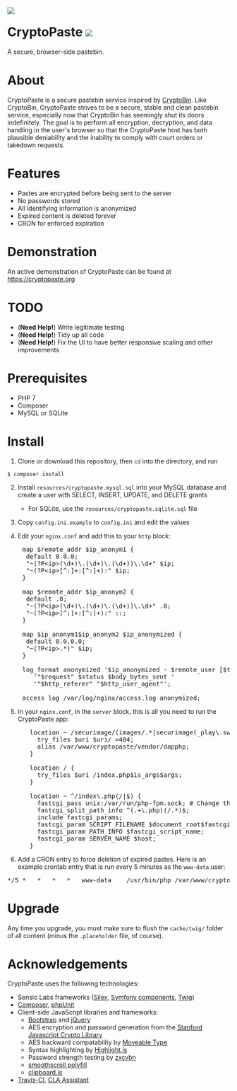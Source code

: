 <img src="https://github.com/HackThisCode/CryptoPaste/raw/master/public/img/cryptopaste.png" align="left">
<h1>CryptoPaste <a href="https://travis-ci.org/HackThisCode/CryptoPaste" title="Travis-CI Build Status"><img src="https://travis-ci.org/HackThisCode/CryptoPaste.svg?branch=master"></a></h1>
A secure, browser-side pastebin.

# About

CryptoPaste is a secure pastebin service inspired by [CryptoBin](https://cryptobin.org). Like CryptoBin, CryptoPaste strives to be a secure, stable and clean pastebin service, especially now that CryptoBin has seemingly shut its doors indefinitely.  The goal is to perform all encryption, decryption, and data handling in the user's browser so that the CryptoPaste host has both plausible deniability and the inability to comply with court orders or takedown requests.

# Features
- Pastes are encrypted before being sent to the server
- No passwords stored
- All identifying information is anonymized
- Expired content is deleted forever
- CRON for enforced expiration

# Demonstration
An active demonstration of CryptoPaste can be found at https://cryptopaste.org

# TODO
- (**Need Help!**) Write legitimate testing
- (**Need Help!**) Tidy up all code
- (**Need Help!**) Fix the UI to have better responsive scaling and other improvements

# Prerequisites
- PHP 7
- Composer
- MySQL or SQLite

# Install

1. Clone or download this repository, then `cd` into the directory, and run

`$ composer install`

2. Install `resources/cryptopaste.mysql.sql` into your MySQL database and create a user with SELECT, INSERT, UPDATE, and DELETE grants
   - For SQLite, use the `resources/cryptopaste.sqlite.sql` file

3. Copy `config.ini.example` to `config.ini` and edit the values

4. Edit your `nginx.conf` and add this to your `http` block:

<pre>
    map $remote_addr $ip_anonym1 {
     default 0.0.0;
     "~(?P&lt;ip>(\d+)\.(\d+)\.(\d+))\.\d+" $ip;
     "~(?P&lt;ip>[^:]+:[^:]+):" $ip;
    }

    map $remote_addr $ip_anonym2 {
     default .0;
     "~(?P&lt;ip>(\d+)\.(\d+)\.(\d+))\.\d+" .0;
     "~(?P&lt;ip>[^:]+:[^:]+):" ::;
    }

    map $ip_anonym1$ip_anonym2 $ip_anonymized {
     default 0.0.0.0;
     "~(?P&lt;ip>.*)" $ip;
    }

    log_format anonymized '$ip_anonymized - $remote_user [$time_local] ' 
       '"$request" $status $body_bytes_sent ' 
       '"$http_referer" "$http_user_agent"';

    access_log /var/log/nginx/access.log anonymized;
</pre>

5. In your `nginx.conf`, in the `server` block, this is all you need to run the CryptoPaste app:

<pre>
      location ~ /securimage/(images/.*|securimage(_play\.swf|\.js|\.css))$ {
        try_files $uri $uri/ =404;
        alias /var/www/cryptopaste/vendor/dapphp;
      }

      location / {
        try_files $uri /index.php$is_args$args;
      }

      location ~ ^/index\.php(/|$) {
        fastcgi_pass unix:/var/run/php-fpm.sock; # Change this to reflect how your PHP-FPM is running
        fastcgi_split_path_info ^(.+\.php)(/.*)$;
        include fastcgi_params;
        fastcgi_param SCRIPT_FILENAME $document_root$fastcgi_script_name;
        fastcgi_param PATH_INFO $fastcgi_script_name;
        fastcgi_param SERVER_NAME $host;
      }
</pre>

6. Add a CRON entry to force deletion of expired pastes.  Here is an example crontab entry that is run every 5 minutes as the `www-data` user:

<pre>
*/5	*	*	*	*	www-data	/usr/bin/php /var/www/cryptopaste/src/cron.php >> /var/log/cryptopaste-cron.log
</pre>

# Upgrade

Any time you upgrade, you must make sure to flush the `cache/twig/` folder of all content (minus the `.placeholder` file, of course).

# Acknowledgements

CryptoPaste uses the following technologies:
* Sensio Labs frameworks ([Silex](https://silex.sensiolabs.org), [Symfony components](http://symfony.com/components), [Twig](https://twig.sensiolabs.org))
* [Composer](https://getcomposer.org), [phpUnit](https://phpunit.de)
* Client-side JavaScript libraries and frameworks:
  * [Bootstrap](http://getbootstrap.com) and [jQuery](https://jquery.com)
  * AES encryption and password generation from the [Stanford Javascript Crypto Library](https://crypto.stanford.edu/sjcl/)
  * AES backward compatability by [Moveable Type](http://www.movable-type.co.uk/scripts/aes.html)
  * Syntax highlighting by [Highlight.js](https://highlightjs.org)
  * Password strength testing by [zxcvbn](https://github.com/dropbox/zxcvbn)
  * [smoothscroll polyfill](https://iamdustan.github.io/smoothscroll)
  * [clipboard.js](https://zenorocha.github.io/clipboard.js)
* [Travis-CI](https://travis-ci.org), [CLA Assistant](https://cla-assistant.io)
